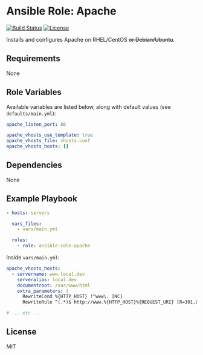 # Ansible Role: Apache

[![Build Status](https://img.shields.io/travis/thestarkenya/ansible-role-apache.svg)](https://travis-ci.org/thestarkenya/ansible-role-apache) [![License](https://img.shields.io/badge/license-MIT-blue.svg)](https://raw.githubusercontent.com/thestarkenya/ansible-role-apache/master/LICENSE)

Installs and configures Apache on RHEL/CentOS ~~or Debian/Ubuntu~~.

## Requirements

None

## Role Variables

Available variables are listed below, along with default values (see `defaults/main.yml`):

```yaml
apache_listen_port: 80

apache_vhosts_use_template: true
apache_vhosts_file: vhosts.conf
apache_vhosts_hosts: []
```

## Dependencies

None

## Example Playbook

```yaml
- hosts: servers

  vars_files:
    - vars/main.yml

  roles:
    - role: ansible-role-apache
```

Inside `vars/main.yml`:

```yaml
apache_vhosts_hosts:
  - servername: www.local.dev
    serveralias: local.dev
    documentroot: /var/www/html
    extra_parameters: |
      RewriteCond %{HTTP_HOST} !^www\. [NC]
      RewriteRule ^(.*)$ http://www.%{HTTP_HOST}%{REQUEST_URI} [R=301,L]

# ... etc ...
```

## License

MIT
